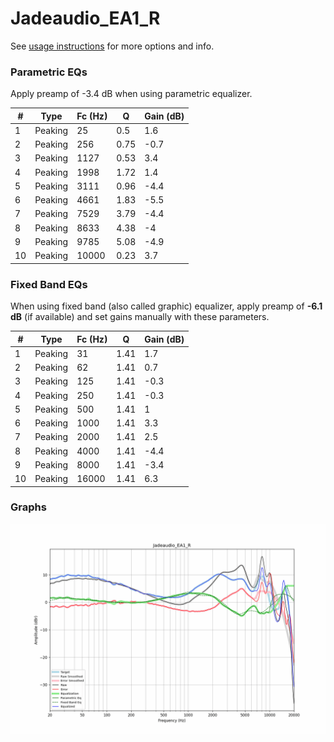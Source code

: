 # Jadeaudio_EA1_R
See [usage instructions](https://github.com/jaakkopasanen/AutoEq#usage) for more options and info.

### Parametric EQs
Apply preamp of -3.4 dB when using parametric equalizer.

|   # | Type    |   Fc (Hz) |    Q |   Gain (dB) |
|-----|---------|-----------|------|-------------|
|   1 | Peaking |        25 | 0.5  |         1.6 |
|   2 | Peaking |       256 | 0.75 |        -0.7 |
|   3 | Peaking |      1127 | 0.53 |         3.4 |
|   4 | Peaking |      1998 | 1.72 |         1.4 |
|   5 | Peaking |      3111 | 0.96 |        -4.4 |
|   6 | Peaking |      4661 | 1.83 |        -5.5 |
|   7 | Peaking |      7529 | 3.79 |        -4.4 |
|   8 | Peaking |      8633 | 4.38 |        -4   |
|   9 | Peaking |      9785 | 5.08 |        -4.9 |
|  10 | Peaking |     10000 | 0.23 |         3.7 |

### Fixed Band EQs
When using fixed band (also called graphic) equalizer, apply preamp of **-6.1 dB** (if available) and set gains manually with these parameters.

|   # | Type    |   Fc (Hz) |    Q |   Gain (dB) |
|-----|---------|-----------|------|-------------|
|   1 | Peaking |        31 | 1.41 |         1.7 |
|   2 | Peaking |        62 | 1.41 |         0.7 |
|   3 | Peaking |       125 | 1.41 |        -0.3 |
|   4 | Peaking |       250 | 1.41 |        -0.3 |
|   5 | Peaking |       500 | 1.41 |         1   |
|   6 | Peaking |      1000 | 1.41 |         3.3 |
|   7 | Peaking |      2000 | 1.41 |         2.5 |
|   8 | Peaking |      4000 | 1.41 |        -4.4 |
|   9 | Peaking |      8000 | 1.41 |        -3.4 |
|  10 | Peaking |     16000 | 1.41 |         6.3 |

### Graphs
![](./Jadeaudio_EA1_R.png)
